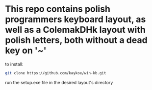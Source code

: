 # This repo contains polish programmers keyboard layout, as well as a ColemakDHk layout with polish letters, both without a dead key on '~'

to install:

```bash
git clone https://github.com/kaykoe/win-kb.git
```

run the setup.exe file in the desired layout's directory
